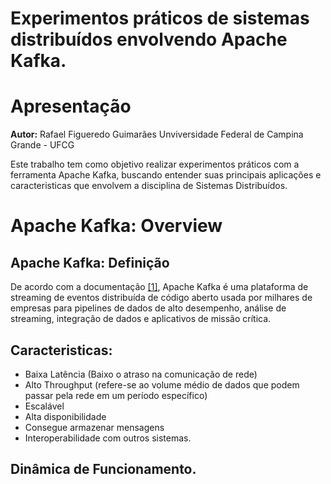 # Experimentos práticos de sistemas distribuídos envolvendo Apache Kafka. 


# Apresentação 

**Autor:** Rafael Figueredo Guimarães
Unviversidade Federal de Campina Grande - UFCG

Este trabalho tem como objetivo realizar experimentos práticos com a ferramenta Apache Kafka, buscando entender suas principais aplicações e caracteristicas que envolvem a disciplina de Sistemas Distribuídos. 

# Apache Kafka: Overview

## Apache Kafka: Definição

De acordo com a documentação [[1]](https://kafka.apache.org/documentation/),  Apache Kafka é uma plataforma de streaming de eventos distribuída de código aberto usada por milhares de empresas para pipelines de dados de alto desempenho, análise de streaming, integração de dados e aplicativos de missão crítica.


## Caracteristicas: 

- Baixa Latência (Baixo o atraso na comunicação de rede)
- Alto Throughput (refere-se ao volume médio de dados que podem passar pela rede em um período específico)
- Escalável 
- Alta disponibilidade
- Consegue armazenar mensagens
- Interoperabilidade com outros sistemas. 


## Dinâmica de Funcionamento. 

